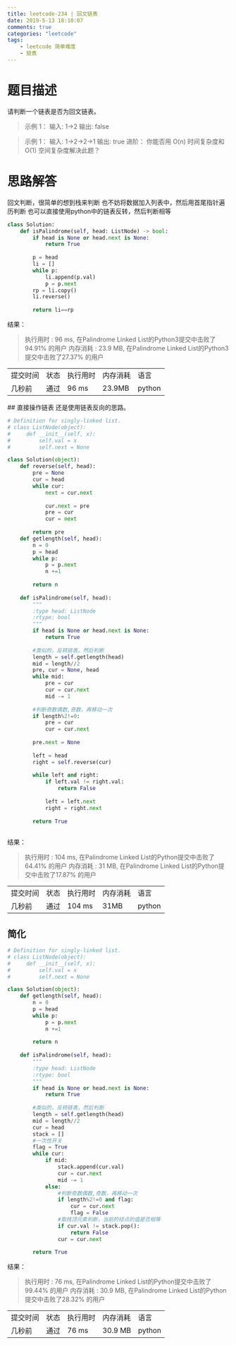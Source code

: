 ```yaml
---
title: leetcode-234 | 回文链表  
date: 2019-5-13 18:10:07
comments: true
categories: "leetcode"
tags: 
    - leetcode 简单难度
    - 链表
---
```

# 题目描述
请判断一个链表是否为回文链表。

><span>示例 1：</span>
输入: 1->2
输出: false

><span>示例 1：</span>
输入: 1->2->2->1
输出: true
进阶：
你能否用 O(n) 时间复杂度和 O(1) 空间复杂度解决此题？


# 思路解答
回文判断，很简单的想到栈来判断
也不妨将数据加入列表中，然后用首尾指针遍历判断
也可以直接使用python中的链表反转，然后判断相等

``` python
class Solution:
    def isPalindrome(self, head: ListNode) -> bool:
        if head is None or head.next is None:
            return True
        
        p = head
        li = []
        while p:
            li.append(p.val)
            p = p.next
        rp = li.copy()
        li.reverse()
        
        return li==rp
```


<span class="title2">结果：</span>
>执行用时 : 96 ms, 在Palindrome Linked List的Python3提交中击败了94.91% 的用户
内存消耗 : 23.9 MB, 在Palindrome Linked List的Python3提交中击败了27.37% 的用户
<table><tr><td>提交时间</td><td>状态</td><td>执行用时</td><td>内存消耗</td><td>语言</td></tr><tr><td>几秒前</td><td>通过</td><td>96 ms</td><td>23.9MB</td><td>python</td></tr></table>
## 直接操作链表
还是使用链表反向的思路。

``` python
# Definition for singly-linked list.
# class ListNode(object):
#     def __init__(self, x):
#         self.val = x
#         self.next = None

class Solution(object):
    def reverse(self, head):
        pre = None
        cur = head
        while cur:
            next = cur.next
            
            cur.next = pre
            pre = cur
            cur = next
        
        return pre
    def getlength(self, head):
        n = 0
        p = head
        while p:
            p = p.next
            n +=1
        
        return n
    
    def isPalindrome(self, head):
        """
        :type head: ListNode
        :rtype: bool
        """
        if head is None or head.next is None:
            return True
        
        #类似的，反转链表，然后判断
        length = self.getlength(head)
        mid = length//2
        pre, cur = None, head
        while mid:
            pre = cur
            cur = cur.next
            mid -= 1
        
        #判断奇数偶数,奇数，再移动一次
        if length%2!=0:
            pre = cur
            cur = cur.next
        
        pre.next = None
        
        left = head
        right = self.reverse(cur)
        
        while left and right:
            if left.val != right.val:
                return False
        
            left = left.next
            right = right.next
        
        return True
        
```

<span class="title2">结果：</span>
>执行用时 : 104 ms, 在Palindrome Linked List的Python提交中击败了64.41% 的用户
内存消耗 : 31 MB, 在Palindrome Linked List的Python提交中击败了17.87% 的用户
<table><tr><td>提交时间</td><td>状态</td><td>执行用时</td><td>内存消耗</td><td>语言</td></tr><tr><td>几秒前</td><td>通过</td><td>104 ms</td><td>31MB</td><td>python</td></tr></table>

## 简化
``` python
# Definition for singly-linked list.
# class ListNode(object):
#     def __init__(self, x):
#         self.val = x
#         self.next = None

class Solution(object):
    def getlength(self, head):
        n = 0
        p = head
        while p:
            p = p.next
            n +=1
        
        return n
    
    def isPalindrome(self, head):
        """
        :type head: ListNode
        :rtype: bool
        """
        if head is None or head.next is None:
            return True
        
        #类似的，反转链表，然后判断
        length = self.getlength(head)
        mid = length//2
        cur = head
        stack = []
        #一次性开关
        flag = True
        while cur:
            if mid:
                stack.append(cur.val)
                cur = cur.next
                mid -= 1
            else:
                #判断奇数偶数,奇数，再移动一次
                if length%2!=0 and flag:
                    cur = cur.next
                    flag = False
                #取栈顶元素判断，当前的结点的值是否相等
                if cur.val != stack.pop():
                    return False
                cur = cur.next
        
        return True
```

<span class="title2">结果：</span>
>执行用时 : 76 ms, 在Palindrome Linked List的Python提交中击败了99.44% 的用户
内存消耗 : 30.9 MB, 在Palindrome Linked List的Python提交中击败了28.32% 的用户
<table><tr><td>提交时间</td><td>状态</td><td>执行用时</td><td>内存消耗</td><td>语言</td></tr><tr><td>几秒前</td><td>通过</td><td>76 ms</td><td>30.9 MB</td><td>python</td></tr></table>
